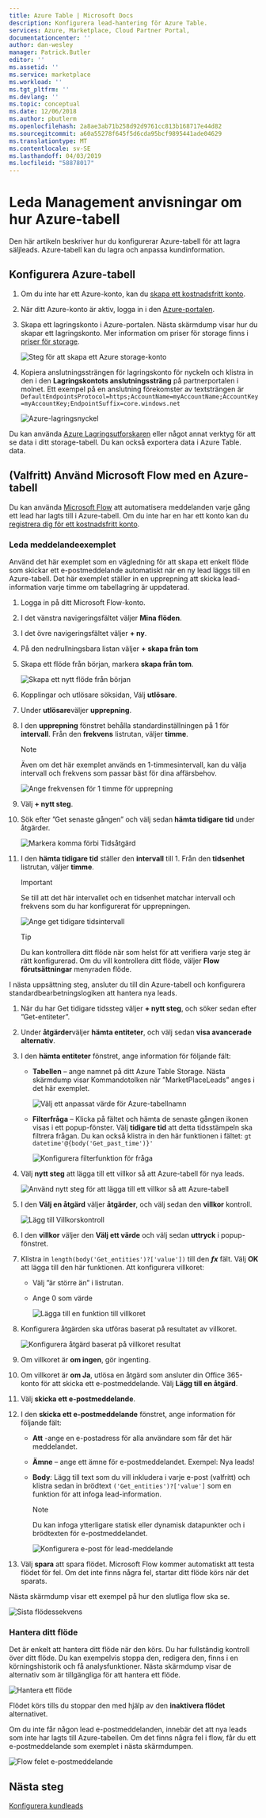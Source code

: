 ```yaml
---
title: Azure Table | Microsoft Docs
description: Konfigurera lead-hantering för Azure Table.
services: Azure, Marketplace, Cloud Partner Portal,
documentationcenter: ''
author: dan-wesley
manager: Patrick.Butler
editor: ''
ms.assetid: ''
ms.service: marketplace
ms.workload: ''
ms.tgt_pltfrm: ''
ms.devlang: ''
ms.topic: conceptual
ms.date: 12/06/2018
ms.author: pbutlerm
ms.openlocfilehash: 2a8ae3ab71b258d92d9761cc813b168717e44d82
ms.sourcegitcommit: a60a55278f645f5d6cda95bcf9895441ade04629
ms.translationtype: MT
ms.contentlocale: sv-SE
ms.lasthandoff: 04/03/2019
ms.locfileid: "58878017"
---
```

# <a name="lead-management-instructions-for-azure-table"></a>Leda Management anvisningar om hur Azure-tabell

Den här artikeln beskriver hur du konfigurerar Azure-tabell för att lagra säljleads. Azure-tabell kan du lagra och anpassa kundinformation.

## <a name="to-configure-azure-table"></a>Konfigurera Azure-tabell

1.  Om du inte har ett Azure-konto, kan du [skapa ett kostnadsfritt konto](https://azure.microsoft.com/pricing/free-trial/).

2.  När ditt Azure-konto är aktiv, logga in i den [Azure-portalen](https://portal.azure.com).
3.  Skapa ett lagringskonto i Azure-portalen. Nästa skärmdump visar hur du skapar ett lagringskonto. Mer information om priser för storage finns i [priser för storage](https://azure.microsoft.com/pricing/details/storage/).

    ![Steg för att skapa ett Azure storage-konto](./media/cloud-partner-portal-lead-management-instructions-azure-table/azurestoragecreate.png)

4.  Kopiera anslutningssträngen för lagringskonto för nyckeln och klistra in den i den **Lagringskontots anslutningssträng** på partnerportalen i molnet. Ett exempel på en anslutning förekomster av textsträngen är `DefaultEndpointsProtocol=https;AccountName=myAccountName;AccountKey=myAccountKey;EndpointSuffix=core.windows.net`
    
    ![Azure-lagringsnyckel](./media/cloud-partner-portal-lead-management-instructions-azure-table/azurestoragekeys.png)

Du kan använda [Azure Lagringsutforskaren](https://azurestorageexplorer.codeplex.com/) eller något annat verktyg för att se data i ditt storage-tabell. Du kan också exportera data i Azure Table.
data.

## <a name="optional-use-microsoft-flow-with-an-azure-table"></a>**(Valfritt)**  Använd Microsoft Flow med en Azure-tabell

Du kan använda [Microsoft Flow](https://docs.microsoft.com/flow/) att automatisera meddelanden varje gång ett lead har lagts till i Azure-tabell. Om du inte har en har ett konto kan du [registrera dig för ett kostnadsfritt konto](https://flow.microsoft.com/).

### <a name="lead-notification-example"></a>Leda meddelandeexemplet

Använd det här exemplet som en vägledning för att skapa ett enkelt flöde som skickar ett e-postmeddelande automatiskt när en ny lead läggs till en Azure-tabell. Det här exemplet ställer in en upprepning att skicka lead-information varje timme om tabellagring är uppdaterad.

1. Logga in på ditt Microsoft Flow-konto.
2. I det vänstra navigeringsfältet väljer **Mina flöden**.
3. I det övre navigeringsfältet väljer **+ ny**.  
4. På den nedrullningsbara listan väljer **+ skapa från tom**
5. Skapa ett flöde från början, markera **skapa från tom**.

   ![Skapa ett nytt flöde från början](./media/cloud-partner-portal-lead-management-instructions-azure-table/msflow-create-from-blank.png)

6. Kopplingar och utlösare söksidan, Välj **utlösare**.
7. Under **utlösare**väljer **upprepning**.
8. I den **upprepning** fönstret behålla standardinställningen på 1 för **intervall**. Från den **frekvens** listrutan, väljer **timme**.

   >[!NOTE] 
   >Även om det här exemplet används en 1-timmesintervall, kan du välja intervall och frekvens som passar bäst för dina affärsbehov.

   ![Ange frekvensen för 1 timme för upprepning](./media/cloud-partner-portal-lead-management-instructions-azure-table/msflow-recurrence-dropdown.png)

9. Välj **+ nytt steg**.
10. Sök efter ”Get senaste gången” och välj sedan **hämta tidigare tid** under åtgärder. 

    ![Markera komma förbi Tidsåtgärd](./media/cloud-partner-portal-lead-management-instructions-azure-table/msflow-search-getpasttime.png)

11. I den **hämta tidigare tid** ställer den **intervall** till 1.  Från den **tidsenhet** listrutan, väljer **timme**.
    >[!IMPORTANT] 
    >Se till att det här intervallet och en tidsenhet matchar intervall och frekvens som du har konfigurerat för upprepningen.

    ![Ange get tidigare tidsintervall](./media/cloud-partner-portal-lead-management-instructions-azure-table/msflow-getpast-time.png)

    >[!TIP] 
    >Du kan kontrollera ditt flöde när som helst för att verifiera varje steg är rätt konfigurerad. Om du vill kontrollera ditt flöde, väljer **Flow förutsättningar** menyraden flöde.

I nästa uppsättning steg, ansluter du till din Azure-tabell och konfigurera standardbearbetningslogiken att hantera nya leads.

1. När du har Get tidigare tidssteg väljer **+ nytt steg**, och söker sedan efter ”Get-entiteter”.
2. Under **åtgärder**väljer **hämta entiteter**, och välj sedan **visa avancerade alternativ**.
3. I den **hämta entiteter** fönstret, ange information för följande fält:

   - **Tabellen** – ange namnet på ditt Azure Table Storage. Nästa skärmdump visar Kommandotolken när ”MarketPlaceLeads” anges i det här exemplet. 

     ![Välj ett anpassat värde för Azure-tabellnamn](./media/cloud-partner-portal-lead-management-instructions-azure-table/msflow-getentities-table-name.png)

   - **Filterfråga** – Klicka på fältet och hämta de senaste gången ikonen visas i ett popup-fönster. Välj **tidigare tid** att detta tidsstämpeln ska filtrera frågan. Du kan också klistra in den här funktionen i fältet: `gt datetime'@{body('Get_past_time')}'`

     ![Konfigurera filterfunktion för fråga](./media/cloud-partner-portal-lead-management-instructions-azure-table/msflow-getentities-filterquery.png)

4. Välj **nytt steg** att lägga till ett villkor så att Azure-tabell för nya leads.

   ![Använd nytt steg för att lägga till ett villkor så att Azure-tabell](./media/cloud-partner-portal-lead-management-instructions-azure-table/msflow-add-filterquery-new-step.png)

5. I den **Välj en åtgärd** väljer **åtgärder**, och välj sedan den **villkor** kontroll.

     ![Lägg till Villkorskontroll](./media/cloud-partner-portal-lead-management-instructions-azure-table/msflow-action-condition-control.png)

6. I den **villkor** väljer den **Välj ett värde** och välj sedan **uttryck** i popup-fönstret.
7. Klistra in `length(body('Get_entities')?['value'])` till den ***fx*** fält. Välj **OK** att lägga till den här funktionen. Att konfigurera villkoret:

   - Välj ”är större än” i listrutan.
   - Ange 0 som värde 

     ![Lägga till en funktion till villkoret](./media/cloud-partner-portal-lead-management-instructions-azure-table/msflow-condition-fx0.png)

8. Konfigurera åtgärden ska utföras baserat på resultatet av villkoret.

     ![Konfigurera åtgärd baserat på villkoret resultat](./media/cloud-partner-portal-lead-management-instructions-azure-table/msflow-condition-pick-action.png)

9. Om villkoret är **om ingen**, gör ingenting. 
10. Om villkoret är **om Ja**, utlösa en åtgärd som ansluter din Office 365-konto för att skicka ett e-postmeddelande. Välj **Lägg till en åtgärd**.
11. Välj **skicka ett e-postmeddelande**. 
12. I den **skicka ett e-postmeddelande** fönstret, ange information för följande fält:

    - **Att** -ange en e-postadress för alla användare som får det här meddelandet.
    - **Ämne** – ange ett ämne för e-postmeddelandet. Exempel: Nya leads!
    - **Body**:   Lägg till text som du vill inkludera i varje e-post (valfritt) och klistra sedan in brödtext `('Get_entities')?['value']` som en funktion för att infoga lead-information.

      >[!NOTE] 
      >Du kan infoga ytterligare statisk eller dynamisk datapunkter och i brödtexten för e-postmeddelandet.

       ![Konfigurera e-post för lead-meddelande](./media/cloud-partner-portal-lead-management-instructions-azure-table/msflow-emailbody-fx.png)

13. Välj **spara** att spara flödet. Microsoft Flow kommer automatiskt att testa flödet för fel. Om det inte finns några fel, startar ditt flöde körs när det sparats.

Nästa skärmdump visar ett exempel på hur den slutliga flow ska se.

 ![Sista flödessekvens](./media/cloud-partner-portal-lead-management-instructions-azure-table/msflow-end-to-end.png)

### <a name="managing-your-flow"></a>Hantera ditt flöde

Det är enkelt att hantera ditt flöde när den körs.  Du har fullständig kontroll över ditt flöde. Du kan exempelvis stoppa den, redigera den, finns i en körningshistorik och få analysfunktioner. Nästa skärmdump visar de alternativ som är tillgängliga för att hantera ett flöde. 

 ![Hantera ett flöde](./media/cloud-partner-portal-lead-management-instructions-azure-table/msflow-manage-completed.png)

Flödet körs tills du stoppar den med hjälp av den **inaktivera flödet** alternativet.

Om du inte får någon lead e-postmeddelanden, innebär det att nya leads som inte har lagts till Azure-tabellen. Om det finns några fel i flow, får du ett e-postmeddelande som exemplet i nästa skärmdumpen.

 ![Flow felet e-postmeddelande](./media/cloud-partner-portal-lead-management-instructions-azure-table/msflow-failure-note.png)

## <a name="next-steps"></a>Nästa steg

[Konfigurera kundleads](https://docs.microsoft.com/azure/marketplace/cloud-partner-portal-orig/cloud-partner-portal-get-customer-leads)